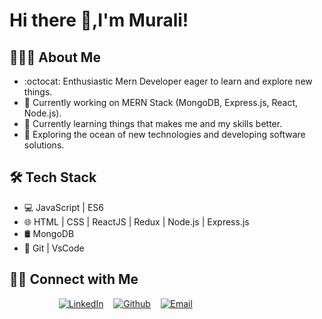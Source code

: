 # Hi there 👋,I'm Murali!

## 👨🏻‍💻 About Me
* :octocat: Enthusiastic Mern Developer eager to learn and explore new things.
* 🔭 Currently working on MERN Stack (MongoDB, Express.js, React, Node.js).
* 🌱 Currently learning things that makes me and my skills better.
* 🤔 Exploring the ocean of new technologies and developing software solutions.




## 🛠  Tech Stack
* :computer: JavaScript | ES6 
* :globe_with_meridians: HTML | CSS | ReactJS | Redux |  Node.js | Express.js 
*  🛢 MongoDB 
* :hammer: Git | VsCode

## 🤝🏻  Connect with Me
  &nbsp; &nbsp; &nbsp; &nbsp; &nbsp; &nbsp; &nbsp; &nbsp; &nbsp; &nbsp; <a href="https://www.linkedin.com/in/muralidevan8981/"><img alt="LinkedIn" src="https://img.shields.io/badge/Linkedin-Murali P-blue?style=flat&logo=linkedin"></a>&nbsp; &nbsp; 
   <a href="https://github.com/Muralidevan"><img alt="Github" src="https://img.shields.io/badge/GitHub-Murali P-blue?style=flat&logo=github"></a>&nbsp; &nbsp; 
     <a href="mailto:muralidevan96@gmail.com"><img alt="Email" src="https://img.shields.io/badge/Email-muralidevan96%40gmail.com-blue?style=flat&logo=gmail"></a>




